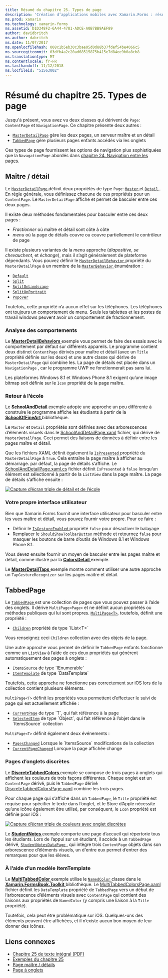 ```yaml
---
title: Résumé du chapitre 25. Types de page
description: 'Création d’applications mobiles avec Xamarin.Forms : résumé du chapitre 25. Types de page'
ms.prod: xamarin
ms.technology: xamarin-forms
ms.assetid: D1D348F2-6A44-4781-ADCE-A0B7BB9AEF89
author: davidbritch
ms.author: dabritch
ms.date: 11/07/2017
ms.openlocfilehash: 008c1b5eb30c3bae05d0d88b37fdef54be4066c5
ms.sourcegitcommit: 03dfb4a2c20ad68515875b415e7d84ee9b0a8cb8
ms.translationtype: MT
ms.contentlocale: fr-FR
ms.lasthandoff: 11/12/2018
ms.locfileid: "51563002"
---
```

# <a name="summary-of-chapter-25-page-varieties"></a>Résumé du chapitre 25. Types de page

Jusqu'à présent, vous avez vu deux classes qui dérivent de `Page`: `ContentPage` et `NavigationPage`. Ce chapitre présente deux autres :

- [`MasterDetailPage`](xref:Xamarin.Forms.MasterDetailPage) gère les deux pages, un serveur maître et un détail
- [`TabbedPage`](xref:Xamarin.Forms.TabbedPage) gère plusieurs pages enfants accédés via les onglets

Ces types de page fournissent les options de navigation plus sophistiquées que la `NavagationPage` abordés dans [chapitre 24. Navigation entre les pages](~/xamarin-forms/creating-mobile-apps-xamarin-forms/summaries/chapter24.md).

## <a name="master-and-detail"></a>Maître / détail

Le [ `MasterDetailPage` ](xref:Xamarin.Forms.MasterDetailPage) définit deux propriétés de type `Page`: [ `Master` ](xref:Xamarin.Forms.MasterDetailPage.Master) et [ `Detail` ](xref:Xamarin.Forms.MasterDetailPage.Detail). En règle générale, vous définissez chacune de ces propriétés pour un `ContentPage`. Le `MasterDetailPage` affiche et permet de basculer entre ces deux pages.

Il existe deux méthodes fondamentales pour basculer entre ces deux pages :

- *Fractionner* où maître et détail sont côte à côte
- *menu* où la page de détails couvre ou couvre partiellement le contrôleur de page

Il existe plusieurs variantes de la *menu* approche (*diapositive*, *se chevauchent*, et *échange*), mais il s’agit généralement de plateforme dépendants. Vous pouvez définir le [ `MasterDetailBehavior` ](xref:Xamarin.Forms.MasterDetailPage.MasterBehavior) propriété du `MasterDetailPage` à un membre de la [ `MasterBehavior` ](xref:Xamarin.Forms.MasterBehavior) énumération :

- [`Default`](xref:Xamarin.Forms.MasterBehavior.Default)
- [`Split`](xref:Xamarin.Forms.MasterBehavior.Split)
- [`SplitOnLandscape`](xref:Xamarin.Forms.MasterBehavior.SplitOnLandscape)
- [`SplitOnPortrait`](xref:Xamarin.Forms.MasterBehavior.SplitOnPortrait)
- [`Popover`](xref:Xamarin.Forms.MasterBehavior.Popover)

Toutefois, cette propriété n’a aucun effet sur les téléphones. Les téléphones ont toujours un comportement de menu. Seuls les tablettes et les postes de travail windows peuvent avoir un comportement de fractionnement.

### <a name="exploring-the-behaviors"></a>Analyse des comportements

Le [ **MasterDetailBehaviors** ](https://github.com/xamarin/xamarin-forms-book-samples/tree/master/Chapter25/MasterDetailBehaviors) exemple vous permet de faire des essais avec le comportement par défaut sur différents appareils. Le programme contient deux distinct `ContentPage` dérivés pour maître et détail (avec un `Title` propriété définie sur les deux) et une autre classe qui dérive de `MasterDetailPage` qui combine les. La page de détails est placée dans un `NavigationPage` , car le programme UWP ne fonctionnerait pas sans lui.

Les plateformes Windows 8.1 et Windows Phone 8.1 exigent qu’une image bitmap soit définie sur le `Icon` propriété de la page maître.

### <a name="back-to-school"></a>Retour à l’école

Le [ **SchoolAndDetail** ](https://github.com/xamarin/xamarin-forms-book-samples/tree/master/Chapter25/SchoolAndDetail) exemple adopte une approche un peu différente à construire le programme affiche les étudiants à partir de la [ **SchoolOfFineArt** ](https://github.com/xamarin/xamarin-forms-book-samples/tree/master/Libraries/SchoolOfFineArt) bibliothèque.

Le `Master` et `Detail` propriétés sont définies avec des arborescences d’éléments visuels dans le [SchoolAndDetailPage.xaml](https://github.com/xamarin/xamarin-forms-book-samples/blob/master/Chapter25/SchoolAndDetail/SchoolAndDetail/SchoolAndDetail/SchoolAndDetailPage.xaml) fichier, qui dérive de `MasterDetailPage`. Ceci permet des liaisons de données à définir entre les pages maître et détail.

Que les fichiers XAML définit également la [ `IsPresented` ](xref:Xamarin.Forms.MasterDetailPage.IsPresented) propriété du `MasterDetailPage` à `True`. Cela entraîne la page maître à afficher au démarrage. par défaut, la page de détails s’affiche. Le [SchoolAndDetailPage.xaml.cs](https://github.com/xamarin/xamarin-forms-book-samples/blob/master/Chapter25/SchoolAndDetail/SchoolAndDetail/SchoolAndDetail/SchoolAndDetailPage.xaml.cs) fichier définit `IsPresented` à `false` lorsqu’un élément est sélectionné à partir de la `ListView` dans la page maître. La page de détails s’affiche ensuite :

[![Capture d’écran triple de détail et de l’école](images/ch25fg09-small.png "Page à partir d’un MasterDetailPage")](images/ch25fg09-large.png#lightbox "Page à partir d’un MasterDetailPage")

### <a name="your-own-user-interface"></a>Votre propre interface utilisateur

Bien que Xamarin.Forms fournit une interface utilisateur pour basculer entre les vues maître et détail, vous pouvez fournir votre propre. Pour ce faire :

- Définir le [ `IsGestureEnabled` ](xref:Xamarin.Forms.MasterDetailPage.IsGestureEnabled) propriété `false` pour désactiver le balayage
- Remplacer le [ `ShouldShowToolbarButton` ](xref:Xamarin.Forms.MasterDetailPage.ShouldShowToolbarButton) méthode et retournez `false` pour masquer les boutons de barre d’outils de Windows 8.1 et Windows Phone 8.1.

Vous devez ensuite fournir un moyen de basculer entre les pages maître et détail, comme illustré par la [ **ColorsDetail** ](https://github.com/xamarin/xamarin-forms-book-samples/tree/master/Chapter25/ColorsDetails) exemple.

Le [ **MasterDetailTaps** ](https://github.com/xamarin/xamarin-forms-book-samples/tree/master/Chapter25/MasterDetailTaps) exemple montre comment utiliser une autre approche un `TapGestureRecognizer` sur les pages maître et détail.

## <a name="tabbedpage"></a>TabbedPage

Le [ `TabbedPage` ](xref:Xamarin.Forms.TabbedPage) est une collection de pages que vous pouvez passer à l’aide des onglets. Il dérive `MultiPage<Page>` et ne définit aucun propriétés ou méthodes publiques qui lui sont propres. [`MultiPage<T>`](xref:Xamarin.Forms.MultiPage`1), toutefois, définit une propriété :

- [`Children`](xref:Xamarin.Forms.MultiPage`1.Children) propriété de type `IList<T>`

Vous renseignez ceci `Children` collection avec des objets de la page.

Une autre approche vous permet de définir le `TabbedPage` enfants fonctionne comme un `ListView` à l’aide de ces deux propriétés qui génèrent automatiquement des pages à onglets :

- [`ItemsSource`](xref:Xamarin.Forms.MultiPage`1.ItemsSource) de type `IEnumerable`
- [`ItemTemplate`](xref:Xamarin.Forms.MultiPage`1.ItemTemplate) de type `DataTemplate`

Toutefois, cette approche ne fonctionne pas correctement sur iOS lors de la collection contient plusieurs éléments.

`MultiPage<T>` définit les propriétés vous permettent d’effectuer le suivi de page qui est actuellement affichée :

- [`CurrentPage`](xref:Xamarin.Forms.MultiPage`1.CurrentPage) de type `T`, qui fait référence à la page
- [`SelectedItem`](xref:Xamarin.Forms.MultiPage`1.SelectedItem) de type `Object`, qui fait référence à l’objet dans le `ItemsSource` collection

`MultiPage<T>` définit également deux événements :

- [`PagesChanged`](xref:Xamarin.Forms.MultiPage`1.PagesChanged) Lorsque le `ItemsSource` modifications de la collection
- [`CurrentPageChanged`](xref:Xamarin.Forms.MultiPage`1.CurrentPageChanged) Lorsque la page affichée change

### <a name="discrete-tab-pages"></a>Pages d’onglets discrètes

Le [ **DiscreteTabbedColors** ](https://github.com/xamarin/xamarin-forms-book-samples/tree/master/Chapter25/DiscreteTabbedColors) exemple se compose de trois pages à onglets qui affichent les couleurs de trois façons différentes. Chaque onglet est un `ContentPage` dérivé, puis le `TabbedPage` dérivé [DiscreteTabbedColorsPage.xaml](https://github.com/xamarin/xamarin-forms-book-samples/blob/master/Chapter25/DiscreteTabbedColors/DiscreteTabbedColors/DiscreteTabbedColors/DiscreteTabbedColorsPage.xaml) combine les trois pages.

Pour chaque page qui s’affiche dans un `TabbedPage`, le `Title` propriété est requise pour spécifier le texte dans l’onglet, et le Store d’Apple nécessite qu’une icône également être utilisé, par conséquent, le `Icon` propriété est définie pour iOS :

[![Capture d’écran triple de couleurs avec onglet discrètes](images/ch25fg13-small.png "TabbedPage")](images/ch25fg13-large.png#lightbox "TabbedPage")

Le [ **StudentNotes** ](https://github.com/xamarin/xamarin-forms-book-samples/tree/master/Chapter25/StudentNotes) exemple comporte une page d’accueil qui répertorie tous les étudiants. Lors de l’appui sur un étudiant, il accède à un `TabbedPage` dérivé, [ `StudentNotesDataPage` ](https://github.com/xamarin/xamarin-forms-book-samples/blob/master/Chapter25/StudentNotes/StudentNotes/StudentNotes/StudentNotesDataPage.xaml), qui intègre trois `ContentPage` objets dans son arborescence d’éléments visuels, un d'entre eux permet d’entrer des remarques pour que les élèves.

### <a name="using-an-itemtemplate"></a>À l’aide d’un modèle ItemTemplate

Le [ **MultiTabbedColor** ](https://github.com/xamarin/xamarin-forms-book-samples/tree/master/Chapter25/MultiTabbedColors) exemple utilise le [ `NamedColor` ](https://github.com/xamarin/xamarin-forms-book-samples/blob/master/Libraries/Xamarin.FormsBook.Toolkit/Xamarin.FormsBook.Toolkit/NamedColor.cs) classe dans le [ **Xamarin.FormsBook.Toolkit** ](https://github.com/xamarin/xamarin-forms-book-samples/tree/master/Libraries/Xamarin.FormsBook.Toolkit) bibliothèque. Le [MultiTabbedColorsPage.xaml](https://github.com/xamarin/xamarin-forms-book-samples/blob/master/Chapter25/MultiTabbedColors/MultiTabbedColors/MultiTabbedColors/MultiTabbedColorsPage.xaml) fichier définit les `DataTemplate` propriété de `TabbedPage` vers un début de l’arborescence d’éléments visuels avec `ContentPage` qui contient des liaisons aux propriétés de `NamedColor` (y compris une liaison à la `Title` propriété).

Toutefois, cela peut être problématique sur iOS. Quelques-uns des éléments peuvent être affichées, et il n’existe aucun bon moyen de leur donner des icônes.



## <a name="related-links"></a>Liens connexes

- [Chapitre 25 de texte intégral (PDF)](https://download.xamarin.com/developer/xamarin-forms-book/XamarinFormsBook-Ch25-Apr2016.pdf)
- [Exemples du chapitre 25](https://github.com/xamarin/xamarin-forms-book-samples/tree/master/Chapter25)
- [Page maître / détails](~/xamarin-forms/app-fundamentals/navigation/master-detail-page.md)
- [Page à onglets](~/xamarin-forms/app-fundamentals/navigation/tabbed-page.md)
